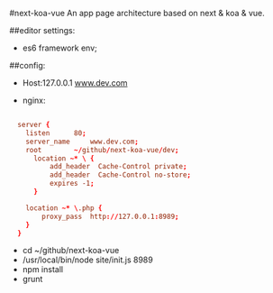 #next-koa-vue
An app page architecture based on next &amp; koa &amp; vue.


##editor settings:
+ es6 framework env;


##config:
+ Host:127.0.0.1	www.dev.com

+ nginx:
```conf

  server {
  	listen 		80;
  	server_name 	www.dev.com;
  	root 		~/github/next-koa-vue/dev;
      location ~* \ {
          add_header  Cache-Control private;
          add_header  Cache-Control no-store;
          expires -1;
      }

  	location ~* \.php {
  		proxy_pass 	http://127.0.0.1:8989;
  	}
  }

```
+ cd ~/github/next-koa-vue
+ /usr/local/bin/node site/init.js 8989
+ npm install
+ grunt

